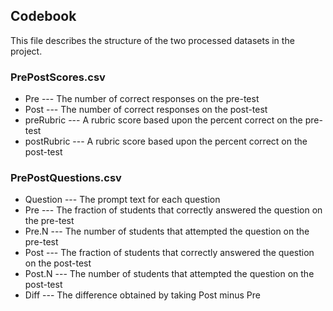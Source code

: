 ## Codebook

This file describes the structure of the two processed datasets in the project.

### PrePostScores.csv
* Pre --- The number of correct responses on the pre-test
* Post --- The number of correct responses on the post-test
* preRubric --- A rubric score based upon the percent correct on the pre-test
* postRubric --- A rubric score based upon the percent correct on the post-test

### PrePostQuestions.csv
* Question --- The prompt text for each question
* Pre --- The fraction of students that correctly answered the question on the pre-test
* Pre.N --- The number of students that attempted the question on the pre-test
* Post --- The fraction of students that correctly answered the question on the post-test
* Post.N --- The number of students that attempted the question on the post-test
* Diff --- The difference obtained by taking Post minus Pre
